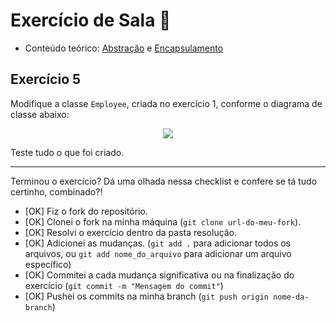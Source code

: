 # Exercício de Sala 🏫

- Conteúdo teórico:
  [Abstração](../../../5.%20Introdu%C3%A7%C3%A3o%20%C3%A0%20Orienta%C3%A7%C3%A3o%20a%20Objeto%20I/5.3%20-%20Abstra%C3%A7%C3%A3o.md) e [Encapsulamento](../../../5.%20Introdu%C3%A7%C3%A3o%20%C3%A0%20Orienta%C3%A7%C3%A3o%20a%20Objeto%20I/5.4%20-%20Encapsulamento.md)

## Exercício 5

Modifique a classe `Employee`, criada no exercício 1, conforme o diagrama de classe abaixo:

<div style="text-align:center;">
  <img src="https://github.com/reprograma/on25-IJS-orientacao-objetos-I/assets/26902816/e8f19ec1-3ffc-419f-abec-21d719d56c74" />
</div>

Teste tudo o que foi criado.

---

Terminou o exercício? Dá uma olhada nessa checklist e confere se tá tudo certinho, combinado?!

- [OK] Fiz o fork do repositório.
- [OK] Clonei o fork na minha máquina (`git clone url-do-meu-fork`).
- [OK] Resolvi o exercício dentro da pasta resolução.
- [OK] Adicionei as mudanças. (`git add .` para adicionar todos os arquivos, ou `git add nome_do_arquivo` para adicionar um arquivo específico)
- [OK] Commitei a cada mudança significativa ou na finalização do exercício (`git commit -m "Mensagem do commit"`)
- [OK] Pushei os commits na minha branch (`git push origin nome-da-branch`)

